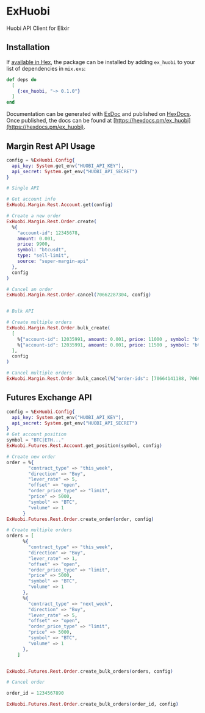 # ExHuobi

Huobi API Client for Elixir

## Installation

If [available in Hex](https://hex.pm/docs/publish), the package can be installed
by adding `ex_huobi` to your list of dependencies in `mix.exs`:

```elixir
def deps do
  [
    {:ex_huobi, "~> 0.1.0"}
  ]
end
```

Documentation can be generated with [ExDoc](https://github.com/elixir-lang/ex_doc)
and published on [HexDocs](https://hexdocs.pm). Once published, the docs can
be found at [https://hexdocs.pm/ex_huobi](https://hexdocs.pm/ex_huobi).


## Margin Rest API Usage

```elixir
config = %ExHuobi.Config{
  api_key: System.get_env("HUOBI_API_KEY"),
  api_secret: System.get_env("HUOBI_API_SECRET")
}

# Single API

# Get account info
ExHuobi.Margin.Rest.Account.get(config)

# Create a new order
ExHuobi.Margin.Rest.Order.create(
  %{
    "account-id": 12345678,
    amount: 0.001,
    price: 9900,
    symbol: "btcusdt",
    type: "sell-limit",
    source: "super-margin-api"
  },
  config
)

# Cancel an order
ExHuobi.Margin.Rest.Order.cancel(70662287304, config)


# Bulk API

# Create multiple orders
ExHuobi.Margin.Rest.Order.bulk_create(
  [
    %{"account-id": 12035991, amount: 0.001, price: 11000 , symbol: "btcusdt", type: "sell-limit", source: "super-margin-api"},
    %{"account-id": 12035991, amount: 0.001, price: 11500 , symbol: "btcusdt", type: "sell-limit", source: "super-margin-api"}
  ],
  config
)

# Cancel multiple orders
ExHuobi.Margin.Rest.Order.bulk_cancel(%{"order-ids": [70664141188, 70664141185]}, config)
```

## Futures Exchange API
```elixir
config = %ExHuobi.Config{
  api_key: System.get_env("HUOBI_API_KEY"),
  api_secret: System.get_env("HUOBI_API_SECRET")
}
# Get account position
symbol = "BTC|ETH..."
ExHuobi.Futures.Rest.Account.get_position(symbol, config)

# Create new order
order = %{
        "contract_type" => "this_week",
        "direction" => "Buy",
        "lever_rate" => 5,
        "offset" => "open",
        "order_price_type" => "limit",
        "price" => 5000,
        "symbol" => "BTC",
        "volume" => 1
      }
ExHuobi.Futures.Rest.Order.create_order(order, config)

# Create multiple orders
orders = [
      %{
        "contract_type" => "this_week",
        "direction" => "Buy",
        "lever_rate" => 1,
        "offset" => "open",
        "order_price_type" => "limit",
        "price" => 5000,
        "symbol" => "BTC",
        "volume" => 1
      },
      %{
        "contract_type" => "next_week",
        "direction" => "Buy",
        "lever_rate" => 5,
        "offset" => "open",
        "order_price_type" => "limit",
        "price" => 5000,
        "symbol" => "BTC",
        "volume" => 1
      },
    ]


ExHuobi.Futures.Rest.Order.create_bulk_orders(orders, config)

# Cancel order

order_id = 1234567890

ExHuobi.Futures.Rest.Order.create_bulk_orders(order_id, config)

```
